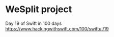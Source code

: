WeSplit project
===============

Day 19 of Swift in 100 days
https://www.hackingwithswift.com/100/swiftui/19
